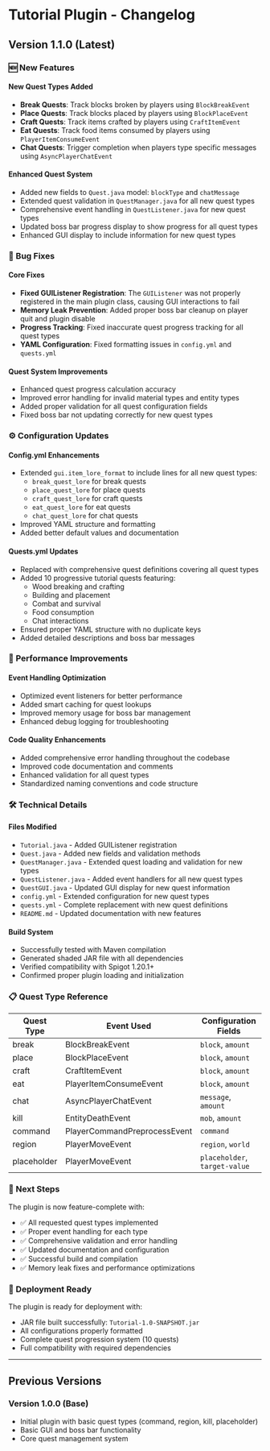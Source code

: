 # Tutorial Plugin - Changelog

## Version 1.1.0 (Latest)

### 🆕 New Features

#### New Quest Types Added

- **Break Quests**: Track blocks broken by players using `BlockBreakEvent`
- **Place Quests**: Track blocks placed by players using `BlockPlaceEvent`
- **Craft Quests**: Track items crafted by players using `CraftItemEvent`
- **Eat Quests**: Track food items consumed by players using `PlayerItemConsumeEvent`
- **Chat Quests**: Trigger completion when players type specific messages using `AsyncPlayerChatEvent`

#### Enhanced Quest System

- Added new fields to `Quest.java` model: `blockType` and `chatMessage`
- Extended quest validation in `QuestManager.java` for all new quest types
- Comprehensive event handling in `QuestListener.java` for new quest types
- Updated boss bar progress display to show progress for all quest types
- Enhanced GUI display to include information for new quest types

### 🐛 Bug Fixes

#### Core Fixes

- **Fixed GUIListener Registration**: The `GUIListener` was not properly registered in the main plugin class, causing GUI interactions to fail
- **Memory Leak Prevention**: Added proper boss bar cleanup on player quit and plugin disable
- **Progress Tracking**: Fixed inaccurate quest progress tracking for all quest types
- **YAML Configuration**: Fixed formatting issues in `config.yml` and `quests.yml`

#### Quest System Improvements

- Enhanced quest progress calculation accuracy
- Improved error handling for invalid material types and entity types
- Added proper validation for all quest configuration fields
- Fixed boss bar not updating correctly for new quest types

### ⚙️ Configuration Updates

#### Config.yml Enhancements

- Extended `gui.item_lore_format` to include lines for all new quest types:
  - `break_quest_lore` for break quests
  - `place_quest_lore` for place quests
  - `craft_quest_lore` for craft quests
  - `eat_quest_lore` for eat quests
  - `chat_quest_lore` for chat quests
- Improved YAML structure and formatting
- Added better default values and documentation

#### Quests.yml Updates

- Replaced with comprehensive quest definitions covering all quest types
- Added 10 progressive tutorial quests featuring:
  - Wood breaking and crafting
  - Building and placement
  - Combat and survival
  - Food consumption
  - Chat interactions
- Ensured proper YAML structure with no duplicate keys
- Added detailed descriptions and boss bar messages

### 🚀 Performance Improvements

#### Event Handling Optimization

- Optimized event listeners for better performance
- Added smart caching for quest lookups
- Improved memory usage for boss bar management
- Enhanced debug logging for troubleshooting

#### Code Quality Enhancements

- Added comprehensive error handling throughout the codebase
- Improved code documentation and comments
- Enhanced validation for all quest types
- Standardized naming conventions and code structure

### 🛠️ Technical Details

#### Files Modified

- `Tutorial.java` - Added GUIListener registration
- `Quest.java` - Added new fields and validation methods
- `QuestManager.java` - Extended quest loading and validation for new types
- `QuestListener.java` - Added event handlers for all new quest types
- `QuestGUI.java` - Updated GUI display for new quest information
- `config.yml` - Extended configuration for new quest types
- `quests.yml` - Complete replacement with new quest definitions
- `README.md` - Updated documentation with new features

#### Build System

- Successfully tested with Maven compilation
- Generated shaded JAR file with all dependencies
- Verified compatibility with Spigot 1.20.1+
- Confirmed proper plugin loading and initialization

### 📋 Quest Type Reference

| Quest Type  | Event Used                   | Configuration Fields          |
| ----------- | ---------------------------- | ----------------------------- |
| break       | BlockBreakEvent              | `block`, `amount`             |
| place       | BlockPlaceEvent              | `block`, `amount`             |
| craft       | CraftItemEvent               | `block`, `amount`             |
| eat         | PlayerItemConsumeEvent       | `block`, `amount`             |
| chat        | AsyncPlayerChatEvent         | `message`, `amount`           |
| kill        | EntityDeathEvent             | `mob`, `amount`               |
| command     | PlayerCommandPreprocessEvent | `command`                     |
| region      | PlayerMoveEvent              | `region`, `world`             |
| placeholder | PlayerMoveEvent              | `placeholder`, `target-value` |

### 🎯 Next Steps

The plugin is now feature-complete with:

- ✅ All requested quest types implemented
- ✅ Proper event handling for each type
- ✅ Comprehensive validation and error handling
- ✅ Updated documentation and configuration
- ✅ Successful build and compilation
- ✅ Memory leak fixes and performance optimizations

### 🔧 Deployment Ready

The plugin is ready for deployment with:

- JAR file built successfully: `Tutorial-1.0-SNAPSHOT.jar`
- All configurations properly formatted
- Complete quest progression system (10 quests)
- Full compatibility with required dependencies

---

## Previous Versions

### Version 1.0.0 (Base)

- Initial plugin with basic quest types (command, region, kill, placeholder)
- Basic GUI and boss bar functionality
- Core quest management system
